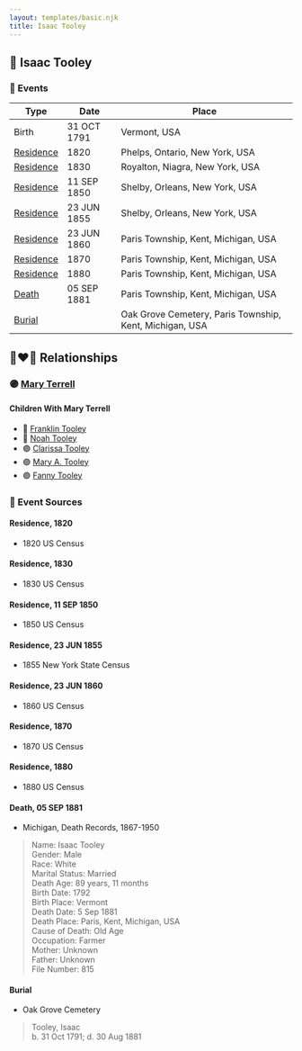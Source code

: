 ```yaml
---
layout: templates/basic.njk
title: Isaac Tooley
---
```

## 🔵 Isaac Tooley

### 📆 Events

Type | Date | Place
------ | ------ | ------
Birth | 31 OCT 1791 | Vermont, USA
[Residence](#event-1) | 1820 | Phelps, Ontario, New York, USA
[Residence](#event-2) | 1830 | Royalton, Niagra, New York, USA
[Residence](#event-3) | 11 SEP 1850 | Shelby, Orleans, New York, USA
[Residence](#event-4) | 23 JUN 1855 | Shelby, Orleans, New York, USA
[Residence](#event-5) | 23 JUN 1860 | Paris Township, Kent, Michigan, USA
[Residence](#event-6) | 1870 | Paris Township, Kent, Michigan, USA
[Residence](#event-7) | 1880 | Paris Township, Kent, Michigan, USA
[Death](#event-8) | 05 SEP 1881 | Paris Township, Kent, Michigan, USA
[Burial](#event-9) |  | Oak Grove Cemetery, Paris Township, Kent, Michigan, USA

## 👩‍❤️‍👨 Relationships

### 🟣 [Mary Terrell](/people/3/36199064)

#### Children With Mary Terrell
* 🔵 [Franklin Tooley](/people/3/35646460)
* 🔵 [Noah Tooley](/people/8/84640933)
* 🟣 [Clarissa Tooley](/people/9/91667756)
* 🟣 [Mary A. Tooley](/people/5/53760761)
* 🟣 [Fanny Tooley](/people/4/45270328)
### 📰 Event Sources

#### <a id="event-1"></a> Residence, 1820
* 1820 US Census

#### <a id="event-2"></a> Residence, 1830
* 1830 US Census

#### <a id="event-3"></a> Residence, 11 SEP 1850
* 1850 US Census

#### <a id="event-4"></a> Residence, 23 JUN 1855
* 1855 New York State Census

#### <a id="event-5"></a> Residence, 23 JUN 1860
* 1860 US Census

#### <a id="event-6"></a> Residence, 1870
* 1870 US Census

#### <a id="event-7"></a> Residence, 1880
* 1880 US Census

#### <a id="event-8"></a> Death, 05 SEP 1881
* Michigan, Death Records, 1867-1950
>   
  > Name: Isaac Tooley  
  > Gender: Male  
  > Race: White  
  > Marital Status: Married  
  > Death Age: 89 years, 11 months  
  > Birth Date: 1792  
  > Birth Place: Vermont  
  > Death Date: 5 Sep 1881  
  > Death Place: Paris, Kent, Michigan, USA  
  > Cause of Death: Old Age  
  > Occupation: Farmer  
  > Mother: Unknown  
  > Father: Unknown  
  > File Number: 815

#### <a id="event-9"></a> Burial
* Oak Grove Cemetery
>   
  > Tooley, Isaac  
  > b. 31 Oct 1791;  d. 30 Aug 1881